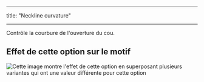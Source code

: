 - - -
title: "Neckline curvature"
- - -

Contrôle la courbure de l'ouverture du cou.

## Effet de cette option sur le motif

![Cette image montre l'effet de cette option en superposant plusieurs variantes qui ont une valeur différente pour cette option](teagan_necklinebend_sample.svg "Effect of this option on the pattern")

